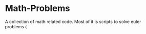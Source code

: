 # Math-Problems

A collection of math related code. Most of it is scripts to solve euler problems (



